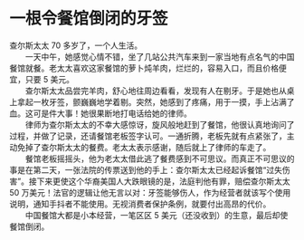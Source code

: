 # 一根令餐馆倒闭的牙签

查尔斯太太 70 多岁了，一个人生活。  
　　一天中午，她感觉心情不错，坐了几站公共汽车来到一家当地有点名气的中国餐馆就餐。老太太喜欢这家餐馆的萝卜炖羊肉，烂烂的，容易入口，而且价格便宜，只要 5 美元。  
　　查尔斯太太品尝完羊肉，舒心地往周边看看，发现有人在剔牙。于是她也从桌上拿起一枚牙签，颤巍巍地学着剔。突然，她感到了疼痛，用于一摸，手上沾满了血。这可是件大事！她很果断地打电话给她的律师。  
　　律师为查尔斯太太的不幸大感惊讶，旋风般地赶到了餐馆，他很认真地询问了过程，并做了记录，还请餐馆老板签字认可。一通折腾，老板先就有点紧张了，主动免掉了查尔斯太太的餐费。老太太表示感谢，随后就上了律师的车走了。  
　　餐馆老板摇摇头，他为老太太借此逃了餐费感到不可思议。而真正不可思议的事是在第二天，一张法院的传票送到他的手上：查尔斯太太已经起诉餐馆“过失伤害”。接下来更使这个华裔美国人大跌眼镜的是，法庭判他有罪，赔偿查尔斯太太 50 万美元！法官的逻辑让他无言以对：牙签能够伤人，作为经营者就该写个使用说明，通知手抖者不能使用。无视消费者保护条例，就要付出高昂的代价。  
　　中国餐馆大都是小本经营，一笔区区 5 美元（还没收到）的生意，最后却使餐馆倒闭。
  